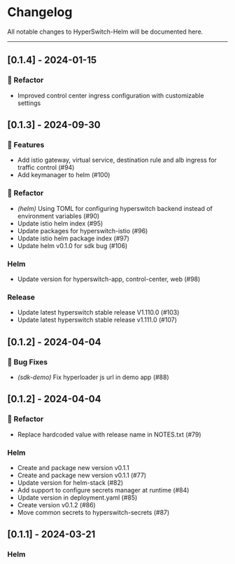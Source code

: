 # Changelog

All notable changes to HyperSwitch-Helm will be documented here.

- - -

## [0.1.4] - 2024-01-15

### 🔧 Refactor

- Improved control center ingress configuration with customizable settings

## [0.1.3] - 2024-09-30

### 🚀 Features

- Add istio gateway, virtual service, destination rule and alb ingress for traffic control (#94)
- Add keymanager to helm (#100)

### 🚜 Refactor

- *(helm)* Using TOML for configuring hyperswitch backend instead of environment variables (#90)
- Update istio helm index (#95)
- Update packages for hyperswitch-istio (#96)
- Update istio helm package index (#97)
- Update helm v0.1.0 for sdk bug (#106)

### Helm

- Update version for hyperswitch-app, control-center, web (#98)

### Release

- Update latest hyperswitch stable release V1.110.0 (#103)
- Update latest hyperswitch stable release v1.111.0 (#107)

## [0.1.2] - 2024-04-04

### 🐛 Bug Fixes

- *(sdk-demo)* Fix hyperloader js url in demo app (#88)

## [0.1.2] - 2024-04-04

### 🚜 Refactor

- Replace hardcoded value with release name in NOTES.txt (#79)

### Helm

- Create and package new version v0.1.1 
- Create and package new version v0.1.1 (#77)
- Update version for helm-stack (#82)
- Add support to configure secrets manager at runtime (#84)
- Update version in deployment.yaml (#85)
- Create version v0.1.2 (#86)
- Move common secrets to hyperswitch-secrets (#87)

## [0.1.1] - 2024-03-21

### Helm


